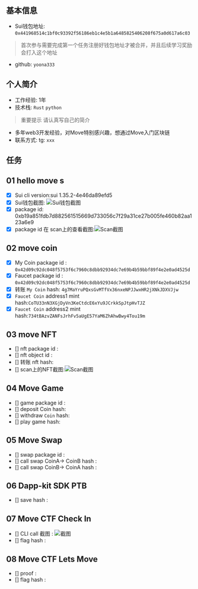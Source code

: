 ## 基本信息
- Sui钱包地址: `0x441968514c1bf0c93392f56186eb1c4e5b1a6485825406208f675a0d617a6c03`
> 首次参与需要完成第一个任务注册好钱包地址才被合并，并且后续学习奖励会打入这个地址
- github: `yoona333`

## 个人简介
- 工作经验: 1年
- 技术栈: `Rust` `python`
> 重要提示 请认真写自己的简介
- 多年web3开发经验，对Move特别感兴趣，想通过Move入门区块链
- 联系方式: tg: `xxx` 

## 任务

##   01 hello move  s
- [x] Sui cli version:sui 1.35.2-4e46da89efd5
- [x] Sui钱包截图: ![Sui钱包截图](./images/1.png)
- [x] package id: 0xb19a851fdb7d882561515669d733056c7f29a31ce27b005fe460b82aa123a6e9
- [x] package id 在 scan上的查看截图:![Scan截图](./images/2.png)

##   02 move coin
- [x] My Coin package id : `0x42d09c92dc048f5753f6c7960c8dbb92934dc7e69b4b59bbf89f4e2e0ad4525d`
- [x] Faucet package id : `0x42d09c92dc048f5753f6c7960c8dbb92934dc7e69b4b59bbf89f4e2e0ad4525d`
- [x] 转账 `My Coin` hash: `4g7MaYruPQxsGvMTfVx36nxeNPJJwxHR2jXNkJDXVJjw`
- [x] `Faucet Coin` address1 mint hash:`CoTU33nN3XGjDyVn3KeCtdcE6xYu9JCrkkSpJtpHvTJZ`
- [x] `Faucet Coin` address2 mint hash:`734tBAzvZANFsJrhFv5aUgE57YaM6ZhAhwBwy4Tou19m`

##   03 move NFT
- [] nft package id :
- [] nft object id : 
- [] 转账 nft  hash:
- [] scan上的NFT截图:![Scan截图](./images/你的图片地址)

##   04 Move Game
- [] game package id :
- [] deposit Coin hash:
- [] withdraw `Coin` hash:
- [] play game hash:

##   05 Move Swap
- [] swap package id :
- [] call swap CoinA-> CoinB  hash :
- [] call swap CoinB-> CoinA  hash :

##   06 Dapp-kit SDK PTB
- [] save hash :

##   07 Move CTF Check In
- [] CLI call 截图 : ![截图](./images/你的图片地址)
- [] flag hash :

##   08 Move CTF Lets Move
- [] proof : 
- [] flag hash :
